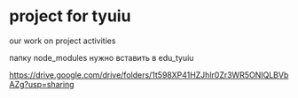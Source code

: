 # project for tyuiu
our work on project activities

папку node_modules нужно вставить в edu_tyuiu

https://drive.google.com/drive/folders/1t598XP41HZJhlr0Zr3WR5ONIQLBVbAZg?usp=sharing
